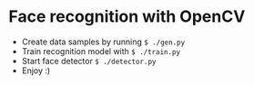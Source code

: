 # Face recognition with OpenCV

* Create data samples by running ```$ ./gen.py```
* Train recognition model with ```$ ./train.py```
* Start face detector ```$ ./detector.py```
* Enjoy :)